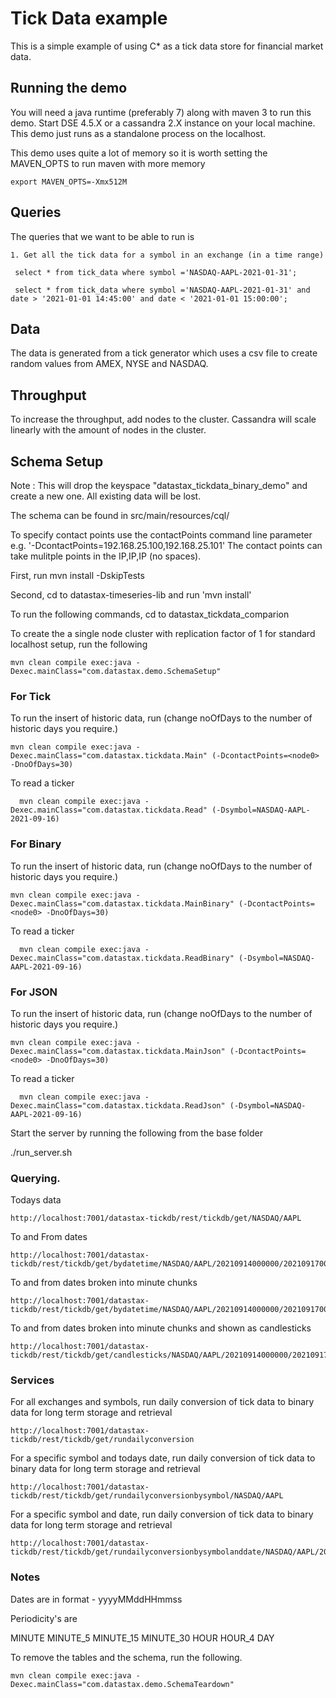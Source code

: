Tick Data example
========================================================

This is a simple example of using C* as a tick data store for financial market data.

## Running the demo

You will need a java runtime (preferably 7) along with maven 3 to run this demo. Start DSE 4.5.X or a cassandra 2.X instance on your local machine. This demo just runs as a standalone process on the localhost.

This demo uses quite a lot of memory so it is worth setting the MAVEN_OPTS to run maven with more memory

    export MAVEN_OPTS=-Xmx512M

## Queries

The queries that we want to be able to run is

	1. Get all the tick data for a symbol in an exchange (in a time range)

     select * from tick_data where symbol ='NASDAQ-AAPL-2021-01-31';

     select * from tick_data where symbol ='NASDAQ-AAPL-2021-01-31' and date > '2021-01-01 14:45:00' and date < '2021-01-01 15:00:00';

## Data

The data is generated from a tick generator which uses a csv file to create random values from AMEX, NYSE and NASDAQ.

## Throughput

To increase the throughput, add nodes to the cluster. Cassandra will scale linearly with the amount of nodes in the cluster.

## Schema Setup
Note : This will drop the keyspace "datastax_tickdata_binary_demo" and create a new one. All existing data will be lost.

The schema can be found in src/main/resources/cql/

To specify contact points use the contactPoints command line parameter e.g. '-DcontactPoints=192.168.25.100,192.168.25.101'
The contact points can take mulitple points in the IP,IP,IP (no spaces).

First, run mvn install -DskipTests 

Second, cd to datastax-timeseries-lib and run 'mvn install'

To run the following commands, cd to datastax_tickdata_comparion

To create the a single node cluster with replication factor of 1 for standard localhost setup, run the following

    mvn clean compile exec:java -Dexec.mainClass="com.datastax.demo.SchemaSetup"


### For Tick

To run the insert of historic data, run (change noOfDays to the number of historic days you require.)

    mvn clean compile exec:java -Dexec.mainClass="com.datastax.tickdata.Main" (-DcontactPoints=<node0> -DnoOfDays=30)


To read a ticker

	  mvn clean compile exec:java -Dexec.mainClass="com.datastax.tickdata.Read" (-Dsymbol=NASDAQ-AAPL-2021-09-16)


### For Binary

To run the insert of historic data, run (change noOfDays to the number of historic days you require.)

    mvn clean compile exec:java -Dexec.mainClass="com.datastax.tickdata.MainBinary" (-DcontactPoints=<node0> -DnoOfDays=30)


To read a ticker

	  mvn clean compile exec:java -Dexec.mainClass="com.datastax.tickdata.ReadBinary" (-Dsymbol=NASDAQ-AAPL-2021-09-16)

### For JSON

To run the insert of historic data, run (change noOfDays to the number of historic days you require.)

    mvn clean compile exec:java -Dexec.mainClass="com.datastax.tickdata.MainJson" (-DcontactPoints=<node0> -DnoOfDays=30)


To read a ticker

	  mvn clean compile exec:java -Dexec.mainClass="com.datastax.tickdata.ReadJson" (-Dsymbol=NASDAQ-AAPL-2021-09-16)



Start the server by running the following from the base folder 

  ./run_server.sh

### Querying.

Todays data

    http://localhost:7001/datastax-tickdb/rest/tickdb/get/NASDAQ/AAPL

To and From dates

    http://localhost:7001/datastax-tickdb/rest/tickdb/get/bydatetime/NASDAQ/AAPL/20210914000000/20210917000000

To and from dates broken into minute chunks

    http://localhost:7001/datastax-tickdb/rest/tickdb/get/bydatetime/NASDAQ/AAPL/20210914000000/20210917000000/MINUTE

To and from dates broken into minute chunks and shown as candlesticks

    http://localhost:7001/datastax-tickdb/rest/tickdb/get/candlesticks/NASDAQ/AAPL/20210914000000/20210917000000/MINUTE_5

### Services

For all exchanges and symbols, run daily conversion of tick data to binary data for long term storage and retrieval

    http://localhost:7001/datastax-tickdb/rest/tickdb/get/rundailyconversion

For a specific symbol and todays date, run daily conversion of tick data to binary data for long term storage and retrieval

    http://localhost:7001/datastax-tickdb/rest/tickdb/get/rundailyconversionbysymbol/NASDAQ/AAPL

For a specific symbol and date, run daily conversion of tick data to binary data for long term storage and retrieval

    http://localhost:7001/datastax-tickdb/rest/tickdb/get/rundailyconversionbysymbolanddate/NASDAQ/AAPL/20210917000000


### Notes
Dates are in format - yyyyMMddHHmmss

Periodicity's are

MINUTE
MINUTE_5
MINUTE_15
MINUTE_30
HOUR
HOUR_4
DAY

To remove the tables and the schema, run the following.

    mvn clean compile exec:java -Dexec.mainClass="com.datastax.demo.SchemaTeardown"
